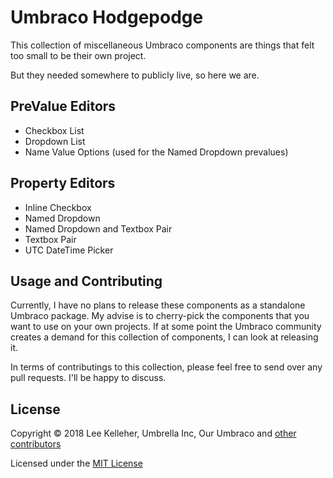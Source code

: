 # Umbraco Hodgepodge

This collection of miscellaneous Umbraco components are things that felt too small to be their own project.

But they needed somewhere to publicly live, so here we are.


## PreValue Editors

- Checkbox List
- Dropdown List
- Name Value Options (used for the Named Dropdown prevalues)


## Property Editors

- Inline Checkbox
- Named Dropdown
- Named Dropdown and Textbox Pair
- Textbox Pair
- UTC DateTime Picker


## Usage and Contributing

Currently, I have no plans to release these components as a standalone Umbraco package. My advise is to cherry-pick the components that you want to use on your own projects. If at some point the Umbraco community creates a demand for this collection of components, I can look at releasing it.

In terms of contributings to this collection, please feel free to send over any pull requests. I'll be happy to discuss.


## License

Copyright &copy; 2018 Lee Kelleher, Umbrella Inc, Our Umbraco and [other contributors](https://github.com/leekelleher/umbraco-hodgepodge/graphs/contributors)

Licensed under the [MIT License](LICENSE.md)
